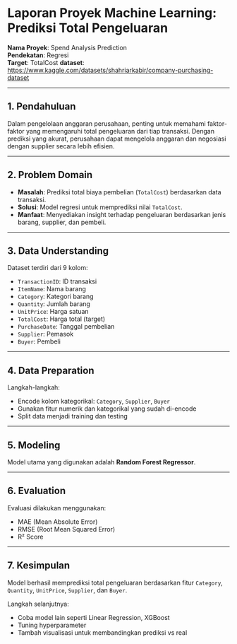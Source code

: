 # Laporan Proyek Machine Learning: Prediksi Total Pengeluaran

**Nama Proyek**: Spend Analysis Prediction  
**Pendekatan**: Regresi  
**Target**: TotalCost
**dataset**: https://www.kaggle.com/datasets/shahriarkabir/company-purchasing-dataset

---

## 1. Pendahuluan
Dalam pengelolaan anggaran perusahaan, penting untuk memahami faktor-faktor yang memengaruhi total pengeluaran dari tiap transaksi. Dengan prediksi yang akurat, perusahaan dapat mengelola anggaran dan negosiasi dengan supplier secara lebih efisien.

---

## 2. Problem Domain
- **Masalah**: Prediksi total biaya pembelian (`TotalCost`) berdasarkan data transaksi.
- **Solusi**: Model regresi untuk memprediksi nilai `TotalCost`.
- **Manfaat**: Menyediakan insight terhadap pengeluaran berdasarkan jenis barang, supplier, dan pembeli.

---

## 3. Data Understanding
Dataset terdiri dari 9 kolom:
- `TransactionID`: ID transaksi
- `ItemName`: Nama barang
- `Category`: Kategori barang
- `Quantity`: Jumlah barang
- `UnitPrice`: Harga satuan
- `TotalCost`: Harga total (target)
- `PurchaseDate`: Tanggal pembelian
- `Supplier`: Pemasok
- `Buyer`: Pembeli

---

## 4. Data Preparation
Langkah-langkah:
- Encode kolom kategorikal: `Category`, `Supplier`, `Buyer`
- Gunakan fitur numerik dan kategorikal yang sudah di-encode
- Split data menjadi training dan testing

---

## 5. Modeling
Model utama yang digunakan adalah **Random Forest Regressor**.

---

## 6. Evaluation
Evaluasi dilakukan menggunakan:
- MAE (Mean Absolute Error)
- RMSE (Root Mean Squared Error)
- R² Score

---

## 7. Kesimpulan
Model berhasil memprediksi total pengeluaran berdasarkan fitur `Category`, `Quantity`, `UnitPrice`, `Supplier`, dan `Buyer`.

Langkah selanjutnya:
- Coba model lain seperti Linear Regression, XGBoost
- Tuning hyperparameter
- Tambah visualisasi untuk membandingkan prediksi vs real